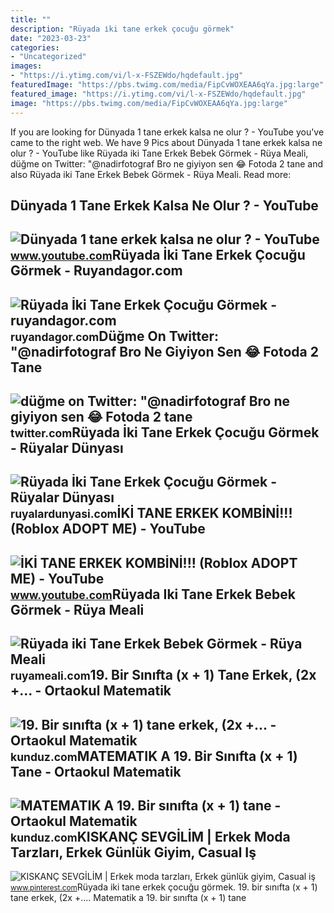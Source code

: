 ```yaml
---
title: ""
description: "Rüyada i̇ki tane erkek çocuğu görmek"
date: "2023-03-23"
categories:
- "Uncategorized"
images:
- "https://i.ytimg.com/vi/l-x-FSZEWdo/hqdefault.jpg"
featuredImage: "https://pbs.twimg.com/media/FipCvWOXEAA6qYa.jpg:large"
featured_image: "https://i.ytimg.com/vi/l-x-FSZEWdo/hqdefault.jpg"
image: "https://pbs.twimg.com/media/FipCvWOXEAA6qYa.jpg:large"
---
```


If you are looking for Dünyada 1 tane erkek kalsa ne olur ? - YouTube you've came to the right web. We have 9 Pics about Dünyada 1 tane erkek kalsa ne olur ? - YouTube like Rüyada iki Tane Erkek Bebek Görmek - Rüya Meali, düğme on Twitter: "@nadirfotograf Bro ne giyiyon sen 😂 Fotoda 2 tane and also Rüyada iki Tane Erkek Bebek Görmek - Rüya Meali. Read more:

Dünyada 1 Tane Erkek Kalsa Ne Olur ? - YouTube
----------------------------------------------

 ![Dünyada 1 tane erkek kalsa ne olur ? - YouTube](https://i.ytimg.com/vi/518WaY7jI_Y/hq2.jpg?sqp=-oaymwEoCOADEOgC8quKqQMcGADwAQH4AZQDgALQBYoCDAgAEAEYYSBWKGUwDw==&rs=AOn4CLDLyHGRWxEGzJAnXfXfbfm7joHNOA) <small>www.youtube.com</small>Rüyada İki Tane Erkek Çocuğu Görmek - Ruyandagor.com
----------------------------------------------------

 ![Rüyada İki Tane Erkek Çocuğu Görmek - ruyandagor.com](https://images.ruyandagor.com/2017/04/iki-tane-erkek-cocugu-gormek-2012.jpg) <small>ruyandagor.com</small>Düğme On Twitter: "@nadirfotograf Bro Ne Giyiyon Sen 😂 Fotoda 2 Tane
--------------------------------------------------------------------

 ![düğme on Twitter: "@nadirfotograf Bro ne giyiyon sen 😂 Fotoda 2 tane](https://pbs.twimg.com/media/FipCvWOXEAA6qYa.jpg:large) <small>twitter.com</small>Rüyada İki Tane Erkek Çocuğu Görmek - Rüyalar Dünyası
-----------------------------------------------------

 ![Rüyada İki Tane Erkek Çocuğu Görmek - Rüyalar Dünyası](http://ruyalardunyasi.com/wp-content/uploads/2030/01/1-14.jpg) <small>ruyalardunyasi.com</small>İKİ TANE ERKEK KOMBİNİ!!! (Roblox ADOPT ME) - YouTube
-----------------------------------------------------

 ![İKİ TANE ERKEK KOMBİNİ!!! (Roblox ADOPT ME) - YouTube](https://i.ytimg.com/vi/l-x-FSZEWdo/hqdefault.jpg) <small>www.youtube.com</small>Rüyada Iki Tane Erkek Bebek Görmek - Rüya Meali
-----------------------------------------------

 ![Rüyada iki Tane Erkek Bebek Görmek - Rüya Meali](http://ruyameali.com/wp-content/uploads/2019/04/minik-iki-tane-erkek-bebek-gormek-768x512.jpg) <small>ruyameali.com</small>19. Bir Sınıfta (x + 1) Tane Erkek, (2x +... - Ortaokul Matematik
-----------------------------------------------------------------

 ![19. Bir sınıfta (x + 1) tane erkek, (2x +... - Ortaokul Matematik](https://media.kunduz.com/media/question/seo/raw/20220227110859464870-4153225_q1rC4FwsQ.jpg?h=512) <small>kunduz.com</small>MATEMATIK A 19. Bir Sınıfta (x + 1) Tane - Ortaokul Matematik
-------------------------------------------------------------

 ![MATEMATIK A 19. Bir sınıfta (x + 1) tane - Ortaokul Matematik](https://media.kunduz.com/media/question/seo/raw/20220227203047325352-2624635_Fyb2wDXLo.jpeg?h=512) <small>kunduz.com</small>KISKANÇ SEVGİLİM | Erkek Moda Tarzları, Erkek Günlük Giyim, Casual Iş
---------------------------------------------------------------------

 ![KISKANÇ SEVGİLİM | Erkek moda tarzları, Erkek günlük giyim, Casual iş](https://i.pinimg.com/736x/7c/31/5f/7c315f3958475eed92cbd6c4fcead9f7.jpg) <small>www.pinterest.com</small>Rüyada i̇ki tane erkek çocuğu görmek. 19. bir sınıfta (x + 1) tane erkek, (2x +.... Matematik a 19. bir sınıfta (x + 1) tane
